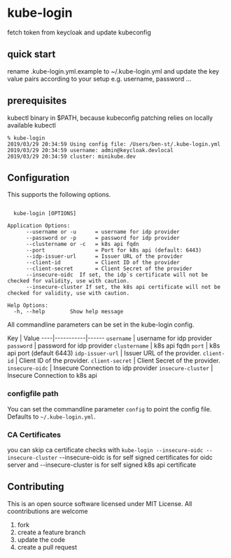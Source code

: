 # kube-login

fetch token from keycloak and update kubeconfig

## quick start

rename .kube-login.yml.example to ~/.kube-login.yml
and update the key value pairs according to your setup
e.g. username, password ...

## prerequisites

kubectl binary in $PATH, because kubeconfig patching relies on locally available kubectl

```
% kube-login
2019/03/29 20:34:59 Using config file: /Users/ben-st/.kube-login.yml
2019/03/29 20:34:59 username: admin@keycloak.devlocal
2019/03/29 20:34:59 cluster: minikube.dev
```

## Configuration

This supports the following options.

```

  kube-login [OPTIONS]

Application Options:
      --username or -u      = username for idp provider
      --password or -p      = password for idp provider
      --clustername or -c   = k8s api fqdn
      --port                = Port for k8s api (default: 6443)
      --idp-issuer-url      = Issuer URL of the provider
      --client-id           = Client ID of the provider
      --client-secret       = Client Secret of the provider
      --insecure-oidc  If set, the idp`s certificate will not be checked for validity, use with caution.
      --insecure-cluster If set, the k8s api certificate will not be checked for validity, use with caution.

Help Options:
  -h, --help        Show help message

```

All commandline parameters can be set in the kube-login config.

Key | Value
----|-----------|------
`username`          |   username for idp provider
`password`          |   password for idp provider
`clustername`       |   k8s api fqdn
`port`              |   k8s api port (default 6443)
`idp-issuer-url`    |   Issuer URL of the provider.
`client-id`         |   Client ID of the provider.
`client-secret`     |   Client Secret of the provider.
`insecure-oidc`     |   Insecure Connection to idp provider
`insecure-cluster`  |   Insecure Connection to k8s api

### configfile path

You can set the commandline parameter `config` to point the config file.
Defaults to `~/.kube-login.yml`.

### CA Certificates

you can skip ca certificate checks with `kube-login --insecure-oidc --insecure-cluster`
--insecure-oidc is for self signed certificates for oidc server and
--insecure-cluster is for self signed k8s api certificate

## Contributing

This is an open source software licensed under MIT License.
All coontributions are welcome

1. fork
2. create a feature branch
3. update the code
4. create a pull request